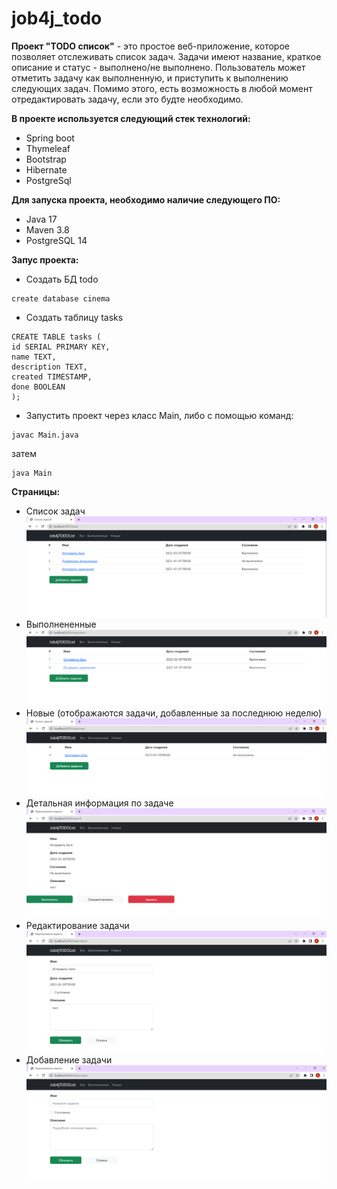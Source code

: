 # job4j_todo

**Проект "TODO список"** - это простое веб-приложение, которое позволяет отслеживать список задач. 
Задачи имеют название, краткое описание и статус - выполнено/не выполнено.
Пользователь может отметить задачу как выполненную, и приступить к выполнению следующих задач. 
Помимо этого, есть возможность в любой момент отредактировать задачу, если это будте необходимо.

**В проекте используется следующий стек технологий:**
- Spring boot 
- Thymeleaf 
- Bootstrap 
- Hibernate 
- PostgreSql

**Для запуска проекта, необходимо наличие следующего ПО:**  
- Java 17
- Maven 3.8
- PostgreSQL 14

**Запус проекта:**
- Создать БД todo

```
create database cinema
```

- Создать таблицу tasks

```
CREATE TABLE tasks (
id SERIAL PRIMARY KEY,
name TEXT,
description TEXT,
created TIMESTAMP,
done BOOLEAN
);
```

- Запустить проект через класс Main, либо с помощью команд: 
```
javac Main.java
```

затем

```
java Main
```

**Страницы:**
- Список задач
![img.png](files/img.png)
- Выполнененные
![img_1.png](files/img_1.png)
- Новые (отображаются задачи, добавленные за последнюю неделю)
![img_2.png](files/img_2.png)
- Детальная информация по задаче
![img_3.png](files/img_3.png)
- Редактирование задачи
![img_4.png](files/img_4.png)
- Добавление задачи
![img_5.png](files/img_5.png)